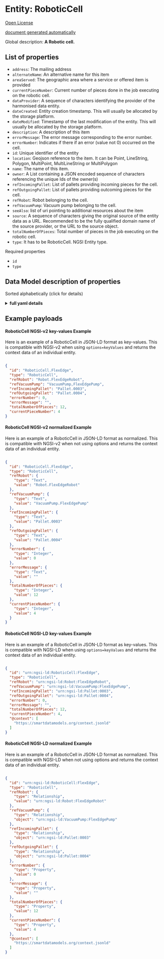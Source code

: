 Entity: RoboticCell  
===================  
[Open License](https://github.com/smart-data-models//dataModel.RoboticIndustrialActivities/blob/master/RoboticCell/LICENSE.md)  
[document generated automatically](https://docs.google.com/presentation/d/e/2PACX-1vTs-Ng5dIAwkg91oTTUdt8ua7woBXhPnwavZ0FxgR8BsAI_Ek3C5q97Nd94HS8KhP-r_quD4H0fgyt3/pub?start=false&loop=false&delayms=3000#slide=id.gb715ace035_0_60)  
Global description: **A Robotic cell.**  

## List of properties  

- `address`: The mailing address  - `alternateName`: An alternative name for this item  - `areaServed`: The geographic area where a service or offered item is provided  - `currentPieceNumber`:  Current number of pieces done in the job executing on the robotic cell.  - `dataProvider`: A sequence of characters identifying the provider of the harmonised data entity.  - `dateCreated`: Entity creation timestamp. This will usually be allocated by the storage platform.  - `dateModified`: Timestamp of the last modification of the entity. This will usually be allocated by the storage platform.  - `description`: A description of this item  - `errorMessage`: The error message corresponding to the error number.  - `errorNumber`: Indicates if there if an error (value not 0) occurred on the cell.  - `id`: Unique identifier of the entity  - `location`: Geojson reference to the item. It can be Point, LineString, Polygon, MultiPoint, MultiLineString or MultiPolygon  - `name`: The name of this item.  - `owner`: A List containing a JSON encoded sequence of characters referencing the unique Ids of the owner(s)  - `refIncomingPallet`: List of pallets providing incoming pieces for the cell.  - `refOutgoingPallet`: List of pallets providing outcoming pieces for the cell.  - `refRobot`: Robot belonging to the cell.  - `refVacuumPump`: Vacuum pump belonging to the cell.  - `seeAlso`: list of uri pointing to additional resources about the item  - `source`: A sequence of characters giving the original source of the entity data as a URL. Recommended to be the fully qualified domain name of the source provider, or the URL to the source object.  - `totalNumberOfPieces`: Total number of pieces in the job executing on the robotic cell.  - `type`: It has to be RoboticCell. NGSI Entity type.    
Required properties  
- `id`  - `type`  ## Data Model description of properties  
Sorted alphabetically (click for details)  
<details><summary><strong>full yaml details</strong></summary>    
```yaml  
RoboticCell:    
  description: 'A Robotic cell.'    
  properties:    
    address:    
      description: 'The mailing address'    
      properties:    
        addressCountry:    
          description: 'Property. The country. For example, Spain. Model:''https://schema.org/addressCountry'''    
          type: string    
        addressLocality:    
          description: 'Property. The locality in which the street address is, and which is in the region. Model:''https://schema.org/addressLocality'''    
          type: string    
        addressRegion:    
          description: 'Property. The region in which the locality is, and which is in the country. Model:''https://schema.org/addressRegion'''    
          type: string    
        postOfficeBoxNumber:    
          description: 'Property. The post office box number for PO box addresses. For example, 03578. Model:''https://schema.org/postOfficeBoxNumber'''    
          type: string    
        postalCode:    
          description: 'Property. The postal code. For example, 24004. Model:''https://schema.org/https://schema.org/postalCode'''    
          type: string    
        streetAddress:    
          description: 'Property. The street address. Model:''https://schema.org/streetAddress'''    
          type: string    
      type: object    
      x-ngsi:    
        model: https://schema.org/address    
        type: Property    
    alternateName:    
      description: 'An alternative name for this item'    
      type: string    
      x-ngsi:    
        type: Property    
    areaServed:    
      description: 'The geographic area where a service or offered item is provided'    
      type: string    
      x-ngsi:    
        model: https://schema.org/Text    
        type: Property    
    currentPieceNumber:    
      description: ' Current number of pieces done in the job executing on the robotic cell.'    
      type: integer    
      x-ngsi:    
        model: https://schema.org/Text    
        type: Property    
    dataProvider:    
      description: 'A sequence of characters identifying the provider of the harmonised data entity.'    
      type: string    
      x-ngsi:    
        type: Property    
    dateCreated:    
      description: 'Entity creation timestamp. This will usually be allocated by the storage platform.'    
      format: date-time    
      type: string    
      x-ngsi:    
        type: Property    
    dateModified:    
      description: 'Timestamp of the last modification of the entity. This will usually be allocated by the storage platform.'    
      format: date-time    
      type: string    
      x-ngsi:    
        type: Property    
    description:    
      description: 'A description of this item'    
      type: string    
      x-ngsi:    
        type: Property    
    errorMessage:    
      description: 'The error message corresponding to the error number.'    
      type: string    
      x-ngsi:    
        model: https://schema.org/Text    
        type: Property    
    errorNumber:    
      description: 'Indicates if there if an error (value not 0) occurred on the cell.'    
      type: integer    
      x-ngsi:    
        model: https://schema.org/Number    
        type: Property    
    id:    
      anyOf: &roboticcell_-_properties_-_owner_-_items_-_anyof    
        - description: 'Property. Identifier format of any NGSI entity'    
          maxLength: 256    
          minLength: 1    
          pattern: ^[\w\-\.\{\}\$\+\*\[\]`|~^@!,:\\]+$    
          type: string    
        - description: 'Property. Identifier format of any NGSI entity'    
          format: uri    
          type: string    
      description: 'Unique identifier of the entity'    
      x-ngsi:    
        type: Property    
    location:    
      description: 'Geojson reference to the item. It can be Point, LineString, Polygon, MultiPoint, MultiLineString or MultiPolygon'    
      oneOf:    
        - description: 'Geoproperty. Geojson reference to the item. Point'    
          properties:    
            bbox:    
              items:    
                type: number    
              minItems: 4    
              type: array    
            coordinates:    
              items:    
                type: number    
              minItems: 2    
              type: array    
            type:    
              enum:    
                - Point    
              type: string    
          required:    
            - type    
            - coordinates    
          title: 'GeoJSON Point'    
          type: object    
        - description: 'Geoproperty. Geojson reference to the item. LineString'    
          properties:    
            bbox:    
              items:    
                type: number    
              minItems: 4    
              type: array    
            coordinates:    
              items:    
                items:    
                  type: number    
                minItems: 2    
                type: array    
              minItems: 2    
              type: array    
            type:    
              enum:    
                - LineString    
              type: string    
          required:    
            - type    
            - coordinates    
          title: 'GeoJSON LineString'    
          type: object    
        - description: 'Geoproperty. Geojson reference to the item. Polygon'    
          properties:    
            bbox:    
              items:    
                type: number    
              minItems: 4    
              type: array    
            coordinates:    
              items:    
                items:    
                  items:    
                    type: number    
                  minItems: 2    
                  type: array    
                minItems: 4    
                type: array    
              type: array    
            type:    
              enum:    
                - Polygon    
              type: string    
          required:    
            - type    
            - coordinates    
          title: 'GeoJSON Polygon'    
          type: object    
        - description: 'Geoproperty. Geojson reference to the item. MultiPoint'    
          properties:    
            bbox:    
              items:    
                type: number    
              minItems: 4    
              type: array    
            coordinates:    
              items:    
                items:    
                  type: number    
                minItems: 2    
                type: array    
              type: array    
            type:    
              enum:    
                - MultiPoint    
              type: string    
          required:    
            - type    
            - coordinates    
          title: 'GeoJSON MultiPoint'    
          type: object    
        - description: 'Geoproperty. Geojson reference to the item. MultiLineString'    
          properties:    
            bbox:    
              items:    
                type: number    
              minItems: 4    
              type: array    
            coordinates:    
              items:    
                items:    
                  items:    
                    type: number    
                  minItems: 2    
                  type: array    
                minItems: 2    
                type: array    
              type: array    
            type:    
              enum:    
                - MultiLineString    
              type: string    
          required:    
            - type    
            - coordinates    
          title: 'GeoJSON MultiLineString'    
          type: object    
        - description: 'Geoproperty. Geojson reference to the item. MultiLineString'    
          properties:    
            bbox:    
              items:    
                type: number    
              minItems: 4    
              type: array    
            coordinates:    
              items:    
                items:    
                  items:    
                    items:    
                      type: number    
                    minItems: 2    
                    type: array    
                  minItems: 4    
                  type: array    
                type: array    
              type: array    
            type:    
              enum:    
                - MultiPolygon    
              type: string    
          required:    
            - type    
            - coordinates    
          title: 'GeoJSON MultiPolygon'    
          type: object    
      x-ngsi:    
        type: Geoproperty    
    name:    
      description: 'The name of this item.'    
      type: string    
      x-ngsi:    
        type: Property    
    owner:    
      description: 'A List containing a JSON encoded sequence of characters referencing the unique Ids of the owner(s)'    
      items:    
        anyOf: *roboticcell_-_properties_-_owner_-_items_-_anyof    
        description: 'Property. Unique identifier of the entity'    
      type: array    
      x-ngsi:    
        type: Property    
    refIncomingPallet:    
      anyOf:    
        - description: 'Property. Identifier format of any NGSI entity'    
          maxLength: 256    
          minLength: 1    
          pattern: ^[\w\-\.\{\}\$\+\*\[\]`|~^@!,:\\]+$    
          type: string    
        - description: 'Property. Identifier format of any NGSI entity'    
          format: uri    
          type: string    
      description: 'List of pallets providing incoming pieces for the cell.'    
      x-ngsi:    
        model: https://schema.org/Text    
        type: Relationship    
    refOutgoingPallet:    
      anyOf:    
        - description: 'Property. Identifier format of any NGSI entity'    
          maxLength: 256    
          minLength: 1    
          pattern: ^[\w\-\.\{\}\$\+\*\[\]`|~^@!,:\\]+$    
          type: string    
        - description: 'Property. Identifier format of any NGSI entity'    
          format: uri    
          type: string    
      description: 'List of pallets providing outcoming pieces for the cell.'    
      x-ngsi:    
        model: https://schema.org/Text    
        type: Relationship    
    refRobot:    
      anyOf:    
        - description: 'Property. Identifier format of any NGSI entity'    
          maxLength: 256    
          minLength: 1    
          pattern: ^[\w\-\.\{\}\$\+\*\[\]`|~^@!,:\\]+$    
          type: string    
        - description: 'Property. Identifier format of any NGSI entity'    
          format: uri    
          type: string    
      description: 'Robot belonging to the cell.'    
      x-ngsi:    
        model: https://schema.org/Text    
        type: Relationship    
    refVacuumPump:    
      anyOf:    
        - description: 'Property. Identifier format of any NGSI entity'    
          maxLength: 256    
          minLength: 1    
          pattern: ^[\w\-\.\{\}\$\+\*\[\]`|~^@!,:\\]+$    
          type: string    
        - description: 'Property. Identifier format of any NGSI entity'    
          format: uri    
          type: string    
      description: 'Vacuum pump belonging to the cell.'    
      x-ngsi:    
        model: https://schema.org/Text    
        type: Relationship    
    seeAlso:    
      description: 'list of uri pointing to additional resources about the item'    
      oneOf:    
        - items:    
            format: uri    
            type: string    
          minItems: 1    
          type: array    
        - format: uri    
          type: string    
      x-ngsi:    
        type: Property    
    source:    
      description: 'A sequence of characters giving the original source of the entity data as a URL. Recommended to be the fully qualified domain name of the source provider, or the URL to the source object.'    
      type: string    
      x-ngsi:    
        type: Property    
    totalNumberOfPieces:    
      description: 'Total number of pieces in the job executing on the robotic cell.'    
      type: integer    
      x-ngsi:    
        model: https://schema.org/Text    
        type: Property    
    type:    
      description: 'It has to be RoboticCell. NGSI Entity type.'    
      enum:    
        - RoboticCell    
      type: string    
      x-ngsi:    
        type: Property    
  required:    
    - id    
    - type    
  type: object    
```  
</details>    
## Example payloads    
#### RoboticCell NGSI-v2 key-values Example    
Here is an example of a RoboticCell in JSON-LD format as key-values. This is compatible with NGSI-v2 when  using `options=keyValues` and returns the context data of an individual entity.  
```json  
{  
  "id": "RoboticCell.FlexEdge",  
  "type": "RoboticCell",  
  "refRobot": "Robot.FlexEdgeRobot",  
  "refVacuumPump": "VacuumPump,FlexEdgePump",  
  "refIncomingPallet": "Pallet.0003",  
  "refOutgoingPallet": "Pallet.0004",  
  "errorNumber": 0,  
  "errorMessage": "",  
  "totalNumberOfPieces": 12,  
  "currentPieceNumber": 4  
}  
```  
#### RoboticCell NGSI-v2 normalized Example    
Here is an example of a RoboticCell in JSON-LD format as normalized. This is compatible with NGSI-v2 when not using options and returns the context data of an individual entity.  
```json  
{  
  "id": "RoboticCell.FlexEdge",  
  "type": "RoboticCell",  
  "refRobot": {  
    "type": "Text",  
    "value": "Robot.FlexEdgeRobot"  
  },  
  "refVacuumPump": {  
    "type": "Text",  
    "value": "VacuumPump.FlexEdgePump"  
  },  
  "refIncomingPallet": {  
    "type": "Text",  
    "value": "Pallet.0003"  
  },  
  "refOutgoingPallet": {  
    "type": "Text",  
    "value": "Pallet.0004"  
  },  
  "errorNumber": {  
    "type": "Integer",  
    "value": 0  
  },  
  "errorMessage": {  
    "type": "Text",  
    "value": ""  
  },  
  "totalNumberOfPieces": {  
    "type": "Integer",  
	"value": 12  
  },  
  "currentPieceNumber": {  
    "type": "Integer",  
	"value": 4  
  }  
}  
```  
#### RoboticCell NGSI-LD key-values Example    
Here is an example of a RoboticCell in JSON-LD format as key-values. This is compatible with NGSI-LD when  using `options=keyValues` and returns the context data of an individual entity.  
```json  
{  
  "id": "urn:ngsi-ld:RoboticCell:FlexEdge",  
  "type": "RoboticCell",  
  "refRobot": "urn:ngsi-ld:Robot:FlexEdgeRobot",  
  "refVacuumPump": "urn:ngsi-ld:VacuumPump:FlexEdgePump",  
  "refIncomingPallet": "urn:ngsi-ld:Pallet:0003",  
  "refOutgoingPallet": "urn:ngsi-ld:Pallet:0004",  
  "errorNumber": 0,  
  "errorMessage": "",  
  "totalNumberOfPieces": 12,  
  "currentPieceNumber": 4,  
  "@context": [  
    "https://smartdatamodels.org/context.jsonld"  
  ]  
}  
```  
#### RoboticCell NGSI-LD normalized Example    
Here is an example of a RoboticCell in JSON-LD format as normalized. This is compatible with NGSI-LD when not using options and returns the context data of an individual entity.  
```json  
{  
  "id": "urn:ngsi-ld:RoboticCell:FlexEdge",  
  "type": "RoboticCell",  
  "refRobot": {  
    "type": "Relationship",  
    "value": "urn:ngsi-ld:Robot:FlexEdgeRobot"  
  },  
  "refVacuumPump": {  
    "type": "Relationship",  
    "object": "urn:ngsi-ld:VacuumPump:FlexEdgePump"  
  },  
  "refIncomingPallet": {  
    "type": "Relationship",  
    "object": "urn:ngsi-ld:Pallet:0003"  
  },  
  "refOutgoingPallet": {  
    "type": "Relationship",  
    "object": "urn:ngsi-ld:Pallet:0004"  
  },  
  "errorNumber": {  
    "type": "Property",  
    "value": 0  
  },  
  "errorMessage": {  
    "type": "Property",  
    "value": ""  
  },  
  "totalNumberOfPieces": {  
    "type": "Property",  
	"value": 12  
  },  
  "currentPieceNumber": {  
    "type": "Property",  
	"value": 4  
  },  
  "@context": [  
    "https://smartdatamodels.org/context.jsonld"  
  ]  
}  
```  
